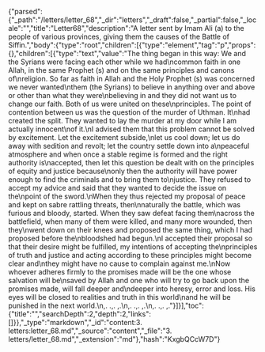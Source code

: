 {"parsed":{"_path":"/letters/letter_68","_dir":"letters","_draft":false,"_partial":false,"_locale":"","title":"Letter68","description":"A letter sent by Imam Ali (a) to the people of various provinces, giving them the causes of the Battle of Siffin.","body":{"type":"root","children":[{"type":"element","tag":"p","props":{},"children":[{"type":"text","value":"The thing began in this way: We and the Syrians were facing each other while we had\ncommon faith in one Allah, in the same Prophet (s) and on the same principles and canons of\nreligion. So far as faith in Allah and the Holy Prophet (s) was concerned we never wanted\nthem (the Syrians) to believe in anything over and above or other than what they were\nbelieving in and they did not want us to change our faith. Both of us were united on these\nprinciples. The point of contention between us was the question of the murder of Uthman. It\nhad created the split. They wanted to lay the murder at my door while I am actually innocent\nof it.\nI advised them that this problem cannot be solved by excitement. Let the excitement subside,\nlet us cool down; let us do away with sedition and revolt; let the country settle down into a\npeaceful atmosphere and when once a stable regime is formed and the right authority is\naccepted, then let this question be dealt with on the principles of equity and justice because\nonly then the authority will have power enough to find the criminals and to bring them to\njustice. They refused to accept my advice and said that they wanted to decide the issue on the\npoint of the sword.\nWhen they thus rejected my proposal of peace and kept on sabre rattling threats, then\nnaturally the battle, which was furious and bloody, started. When they saw defeat facing them\nacross the battlefield, when many of them were killed, and many more wounded, then they\nwent down on their knees and proposed the same thing, which I had proposed before the\nbloodshed had begun.\nI accepted their proposal so that their desire might be fulfilled, my intentions of accepting the\nprinciples of truth and justice and acting according to these principles might become clear and\nthey might have no cause to complain against me.\nNow whoever adheres firmly to the promises made will be the one whose salvation will be\nsaved by Allah and one who will try to go back upon the promises made, will fall deeper and\ndeeper into heresy, error and loss. His eyes will be closed to realities and truth in this world\nand he will be punished in the next world.\n,. .,. ,.\n,. .,. ,.\n,. .,. ,."}]}],"toc":{"title":"","searchDepth":2,"depth":2,"links":[]}},"_type":"markdown","_id":"content:3. letters:letter_68.md","_source":"content","_file":"3. letters/letter_68.md","_extension":"md"},"hash":"KxgbQCcW7D"}